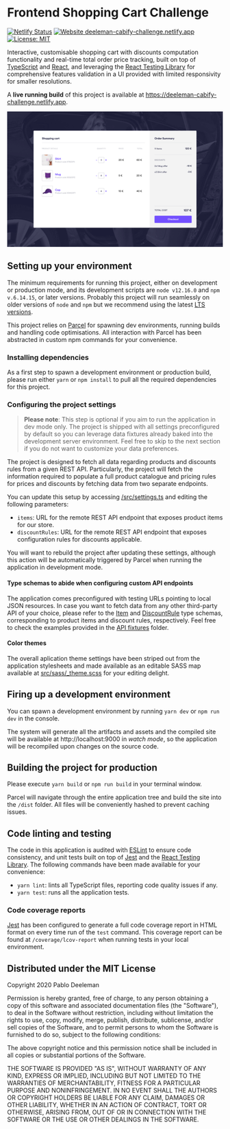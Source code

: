 # Frontend Shopping Cart Challenge

[![Netlify Status](https://api.netlify.com/api/v1/badges/3015988c-0069-4d65-8e29-4a7e3ceaa9c5/deploy-status)](https://app.netlify.com/sites/deeleman-cabify-challenge/deploys) 
[![Website deeleman-cabify-challenge.netlify.app](https://img.shields.io/website-up-down-green-red/https/deeleman-cabify-challenge.netlify.app.svg)](https://deeleman-cabify-challenge.netlify.app)
[![License: MIT](https://img.shields.io/badge/License-MIT-yellow.svg)](https://opensource.org/licenses/MIT)

Interactive, customisable shopping cart with discounts computation functionality and real-time total order price tracking, built on top of [TypeScript](https://www.typescriptlang.org/) and [React](https://reactjs.org/), and leveraging the [React Testing Library](https://testing-library.com/docs/react-testing-library/intro) for comprehensive features validation in a UI provided with limited responsivity for smaller resolutions.

A **live running build** of this project is available at https://deeleman-cabify-challenge.netlify.app.

![Example image](./static/docs/example.png?raw=true)

## Setting up your environment
The minimum requirements for running this project, either on development or production mode, and its development scripts are `node v12.16.0` and `npm v.6.14.15`, or later versions. Probably this project will run seamlessly on older versions of `node` and `npm` but we recommend using the latest [LTS versions](https://nodejs.org/).

This project relies on [Parcel](https://parceljs.org/) for spawning dev environments, running builds and handling code optimisations. All interaction with Parcel has been abstracted in custom npm commands for your convenience.

### Installing dependencies
As a first step to spawn a development environment or production build, please run either `yarn` or `npm install` to pull all the required dependencies for this project.

### Configuring the project settings

> **Please note**: This step is optional if you aim to run the application in dev mode only. The project is shipped with all settings preconfigured by default so you can leverage data fixtures already baked into the development server environment. Feel free to skip to the next section if you do not want to customize your data preferences.

The project is designed to fetch all data regarding products and discounts rules from a given REST API. Particularly, the project will fetch the information required to populate a full product catalogue and pricing rules for prices and discounts by fetching data from two separate endpoints.

You can update this setup by accessing [/src/settings.ts](https://gitlab.com/cabify-challenge/frontend-shopping-cart-challenge-deeleman/-/blob/master/src/settings.ts#L5-6) and editing the following parameters:
* `items`: URL for the remote REST API endpoint that exposes product items for our store.
* `discountRules`: URL for the remote REST API endpoint that exposes configuration rules for discounts applicable.

You will want to rebuild the project after updating these settings, although this action will be automatically triggered by Parcel when running the application in development mode.

#### Type schemas to abide when configuring custom API endpoints

The application comes preconfigured with testing URLs pointing to local JSON resources. In case you want to fetch data from any other third-party API of your choice, please refer to the [Item](https://gitlab.com/cabify-challenge/frontend-shopping-cart-challenge-deeleman/-/blob/master/src/app/types/items.ts#L7-12) and [DiscountRule](https://gitlab.com/cabify-challenge/frontend-shopping-cart-challenge-deeleman/-/blob/master/src/app/types/discounts.ts#L10-15) type schemas, corresponding to product items and discount rules, respectively. Feel free to check the examples provided in the [API fixtures](static/api/fixtures) folder.

#### Color themes
The overall aplication theme settings have been striped out from the application stylesheets and made available as an editable SASS map available at [src/sass/_theme.scss](src/sass/_theme.scss) for your editing delight.

## Firing up a development environment
You can spawn a development environment by running `yarn dev` or `npm run dev` in the console.

The system will generate all the artifacts and assets and the compiled site will be available at http://localhost:9000 in _watch mode_, so the application will be recompiled upon changes on the source code.

## Building the project for production
Please execute `yarn build` or `npm run build` in your terminal window. 

Parcel will navigate through the entire application tree and build the site into the `/dist` folder. All files will be conveniently hashed to prevent caching issues.

## Code linting and testing
The code in this application is audited with 
[ESLint](https://eslint.org/) to ensure code consistency, and unit tests built on top of [Jest](https://jestjs.io/) and the [React Testing Library](https://testing-library.com/docs/react-testing-library/intro). The following commands have been made available for your convenience:

- `yarn lint`: lints all TypeScript files, reporting code quality issues if any.
- `yarn test`: runs all the application tests.

### Code coverage reports
[Jest](https://jestjs.io/) has been configured to generate a full code coverage report in HTML format on every time run of the `test` command. This coverage report can be found at `/coverage/lcov-report` when running tests in your local environment.

## Distributed under the MIT License

Copyright 2020 Pablo Deeleman

Permission is hereby granted, free of charge, to any person obtaining a copy of this software and associated documentation files (the "Software"), to deal in the Software without restriction, including without limitation the rights to use, copy, modify, merge, publish, distribute, sublicense, and/or sell copies of the Software, and to permit persons to whom the Software is furnished to do so, subject to the following conditions:

The above copyright notice and this permission notice shall be included in all copies or substantial portions of the Software.

THE SOFTWARE IS PROVIDED "AS IS", WITHOUT WARRANTY OF ANY KIND, EXPRESS OR IMPLIED, INCLUDING BUT NOT LIMITED TO THE WARRANTIES OF MERCHANTABILITY, FITNESS FOR A PARTICULAR PURPOSE AND NONINFRINGEMENT. IN NO EVENT SHALL THE AUTHORS OR COPYRIGHT HOLDERS BE LIABLE FOR ANY CLAIM, DAMAGES OR OTHER LIABILITY, WHETHER IN AN ACTION OF CONTRACT, TORT OR OTHERWISE, ARISING FROM, OUT OF OR IN CONNECTION WITH THE SOFTWARE OR THE USE OR OTHER DEALINGS IN THE SOFTWARE.